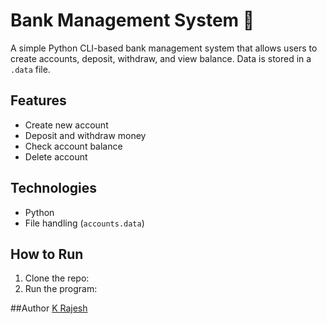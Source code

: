 
# Bank Management System 🏦

A simple Python CLI-based bank management system that allows users to create accounts, deposit, withdraw, and view balance. Data is stored in a `.data` file.

## Features
- Create new account
- Deposit and withdraw money
- Check account balance
- Delete account

## Technologies
- Python
- File handling (`accounts.data`)

## How to Run
1. Clone the repo:
2. Run the program:

##Author
[K Rajesh](https://github.com/rajesh-4250)

